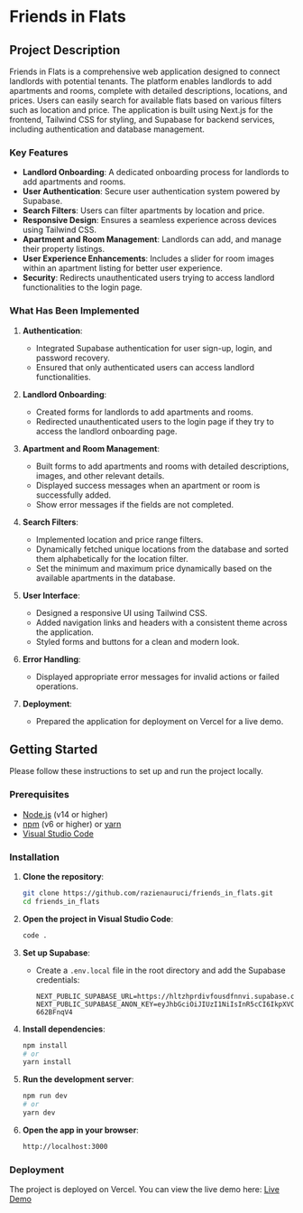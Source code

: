 # Friends in Flats

## Project Description

Friends in Flats is a comprehensive web application designed to connect landlords with potential tenants. The platform enables landlords to add apartments and rooms, complete with detailed descriptions, locations, and prices. Users can easily search for available flats based on various filters such as location and price. The application is built using Next.js for the frontend, Tailwind CSS for styling, and Supabase for backend services, including authentication and database management.

### Key Features

- **Landlord Onboarding**: A dedicated onboarding process for landlords to add apartments and rooms.
- **User Authentication**: Secure user authentication system powered by Supabase.
- **Search Filters**: Users can filter apartments by location and price.
- **Responsive Design**: Ensures a seamless experience across devices using Tailwind CSS.
- **Apartment and Room Management**: Landlords can add, and manage their property listings.
- **User Experience Enhancements**: Includes a slider for room images within an apartment listing for better user experience.
- **Security**: Redirects unauthenticated users trying to access landlord functionalities to the login page.

### What Has Been Implemented

1. **Authentication**:
    - Integrated Supabase authentication for user sign-up, login, and password recovery.
    - Ensured that only authenticated users can access landlord functionalities.

2. **Landlord Onboarding**:
    - Created forms for landlords to add apartments and rooms.
    - Redirected unauthenticated users to the login page if they try to access the landlord onboarding page.

3. **Apartment and Room Management**:
    - Built forms to add apartments and rooms with detailed descriptions, images, and other relevant details.
    - Displayed success messages when an apartment or room is successfully added.
    - Show error messages if the fields are not completed.

4. **Search Filters**:
    - Implemented location and price range filters.
    - Dynamically fetched unique locations from the database and sorted them alphabetically for the location filter.
    - Set the minimum and maximum price dynamically based on the available apartments in the database.

5. **User Interface**:
    - Designed a responsive UI using Tailwind CSS.
    - Added navigation links and headers with a consistent theme across the application.
    - Styled forms and buttons for a clean and modern look.

6. **Error Handling**:
    - Displayed appropriate error messages for invalid actions or failed operations.

7. **Deployment**:
    - Prepared the application for deployment on Vercel for a live demo.

## Getting Started

Please follow these instructions to set up and run the project locally.

### Prerequisites

- [Node.js](https://nodejs.org/en/download/) (v14 or higher)
- [npm](https://www.npmjs.com/get-npm) (v6 or higher) or [yarn](https://classic.yarnpkg.com/en/docs/install/)
- [Visual Studio Code](https://code.visualstudio.com/)

### Installation

1. **Clone the repository**:
    ```bash
    git clone https://github.com/razienauruci/friends_in_flats.git
    cd friends_in_flats
    ```

2. **Open the project in Visual Studio Code**:
    ```bash
    code .
    ```

3. **Set up Supabase**:
    - Create a `.env.local` file in the root directory and add the Supabase credentials:
        ```env
        NEXT_PUBLIC_SUPABASE_URL=https://hltzhprdivfousdfnnvi.supabase.co
        NEXT_PUBLIC_SUPABASE_ANON_KEY=eyJhbGciOiJIUzI1NiIsInR5cCI6IkpXVCJ9.eyJpc3MiOiJzdXBhYmFzZSIsInJlZiI6ImhsdHpocHJkaXZmb3VzZGZubnZpIiwicm9sZSI6ImFub24iLCJpYXQiOjE3MjE0MDg2MTgsImV4cCI6MjAzNjk4NDYxOH0.kUlC_LaE6WcrjrMu0F5ZtAUVtsCujhlP1-662BFnqV4
        ```
4. **Install dependencies**:
    ```bash
    npm install
    # or
    yarn install
    ```

5. **Run the development server**:
    ```bash
    npm run dev
    # or
    yarn dev
    ```

6. **Open the app in your browser**:
    ```bash
    http://localhost:3000
    ```

### Deployment

The project is deployed on Vercel. You can view the live demo here:
[Live Demo](https://friendsinflats-4zoiwftxg-razienaurucis-projects.vercel.app/)

